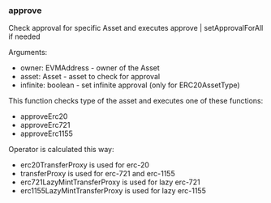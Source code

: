 ### approve

Check approval for specific Asset and executes approve | setApprovalForAll if needed

Arguments:

- owner: EVMAddress - owner of the Asset
- asset: Asset - asset to check for approval
- infinite: boolean - set infinite approval (only for ERC20AssetType)

This function checks type of the asset and executes one of these functions:

- approveErc20
- approveErc721
- approveErc1155

Operator is calculated this way:

- erc20TransferProxy is used for erc-20
- transferProxy is used for erc-721 and erc-1155
- erc721LazyMintTransferProxy is used for lazy erc-721
- erc1155LazyMintTransferProxy is used for lazy erc-1155
